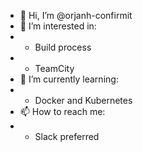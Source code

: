 - 👋 Hi, I’m @orjanh-confirmit
- 👀 I’m interested in:
- - Build process
- - TeamCity
- 🌱 I’m currently learning:
- - Docker and Kubernetes
- 📫 How to reach me:
- - Slack preferred
